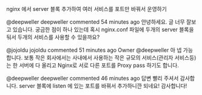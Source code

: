 nginx 에서 server 블록 추가하여
여러 서비스를 포트만 바꿔서 운영하기

@deepweller
deepweller commented 54 minutes ago
안녕하세요. 글 너무 잘보고 있습니다.
궁금한 점이 하나 있는데 혹시 nginx.conf 파일에 두개의 server 블록을 둬서 두개의 서비스를 사용할 수 있을까요?

@jojoldu
jojoldu commented 51 minutes ago
Owner
@deepweller 아 넵 가능합니다.
보통 작은 회사에서는 사내에서 사용하는 작은 규모의 서비스(관리자 서비스등)는 한 서버에 다 올리고 Nginx로 서로 다른 포트를 Proxy pass 하기도 합니다.

@deepweller
deepweller commented 46 minutes ago
답변 빨리 주셔서 감사합니다.
server 블록에 listen 에 있는 포트를 바꿔서 추가하니깐 되네요!
감사합니다!